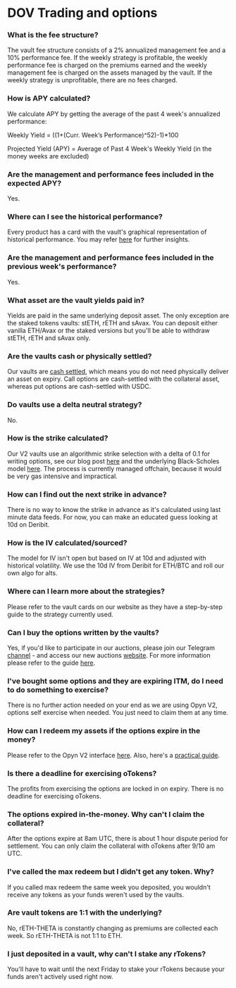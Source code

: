 # DOV Trading and options

### What is the fee structure?

The vault fee structure consists of a 2% annualized management fee and a 10% performance fee. If the weekly strategy is profitable, the weekly performance fee is charged on the premiums earned and the weekly management fee is charged on the assets managed by the vault. If the weekly strategy is unprofitable, there are no fees charged.

### How is APY calculated?

We calculate APY by getting the average of the past 4 week's annualized performance:

Weekly Yield = ((1+(Curr. Week’s Performance)^52)-1)\*100&#x20;

Projected Yield (APY) = Average of Past 4 Week's Weekly Yield (in the money weeks are excluded)

### Are the management and performance fees included in the expected APY?

Yes.&#x20;

### Where can I see the historical performance?

Every product has a card with the vault's graphical representation of historical performance. You may refer [here](https://www.tokenterminal.com/terminal/projects/ribbon-finance) for further insights.

### Are the management and performance fees included in the previous week's performance?

Yes.

### What asset are the vault yields paid in?

Yields are paid in the same underlying deposit asset. The only exception are the staked tokens vaults: stETH, rETH and sAvax. You can deposit either vanilla ETH/Avax or the staked versions but you'll be able to withdraw stETH, rETH and sAvax only.

### Are the vaults cash or physically settled?

Our vaults are [cash settled](https://www.investopedia.com/terms/c/cash-settled-options.asp), which means you do not need physically deliver an asset on expiry. Call options are cash-settled with the collateral asset, whereas put options are cash-settled with USDC.

### Do vaults use a delta neutral strategy?

No.

### How is the strike calculated?

Our V2 vaults use an algorithmic strike selection with a delta of 0.1 for writing options, see our blog post [here](https://ribbonfinance.medium.com/algorithmic-strike-selection-e07ae917c146) and the underlying Black-Scholes model [here](https://github.com/ribbon-finance/rvol/blob/master/contracts/core/OptionsPremiumPricerInStables.sol#L163). The process is currently managed offchain, because it would be very gas intensive and impractical.

### How can I find out the next strike in advance?

There is no way to know the strike in advance as it's calculated using last minute data feeds. For now, you can make an educated guess looking at 10d on Deribit.

### How is the IV calculated/sourced?

The model for IV isn't open but based on IV at 10d and adjusted with historical volatility. We use the 10d IV from Deribit for ETH/BTC and roll our own algo for alts.

### Where can I learn more about the strategies?

Please refer to the vault cards on our website as they have a step-by-step guide to the strategy currently used.

### Can I buy the options written by the vaults?

Yes, if you'd like to participate in our auctions, please join our Telegram [channel](https://t.me/+vzLH75fnssMxMGI1) - and access our new auctions [website](https://auction.ribbon.finance). For more information please refer to the guide [here](../theta-vault/user-guides/how-to-participate-in-paradigm-auctions.md).&#x20;

### I've bought some options and they are expiring ITM, do I need to do something to exercise?

There is no further action needed on your end as we are using Opyn V2, options self exercise when needed. You just need to claim them at any time.

### How can I redeem my assets if the options expire in the money?

Please refer to the Opyn V2 interface [here](https://gammaportal.xyz/#/account/). Also, here's a [practical guide](../theta-vault/user-guides/how-to-redeem-otokens.md).

### **Is there a deadline for exercising oTokens?**

The profits from exercising the options are locked in on expiry. There is no deadline for exercising oTokens.

### **The options expired in-the-money. Why can't I claim the collateral?**

After the options expire at 8am UTC, there is about 1 hour dispute period for settlement. You can only claim the collateral with oTokens after 9/10 am UTC.

### I've called the max redeem but I didn't get any token. Why?

If you called max redeem the same week you deposited, you wouldn't receive any tokens as your funds weren't used by the vaults.

### Are vault tokens are 1:1 with the underlying?

No, rETH-THETA is constantly changing as premiums are collected each week. So rETH-THETA is not 1:1 to ETH.

### I just deposited in a vault, why can't I stake any rTokens?

You'll have to wait until the next Friday to stake your rTokens because your funds aren't actively used right now.
